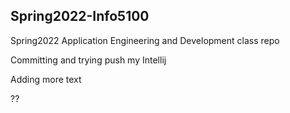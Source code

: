 ## Spring2022-Info5100
Spring2022 Application Engineering and Development class repo

Committing and trying push my Intellij

Adding more text

??